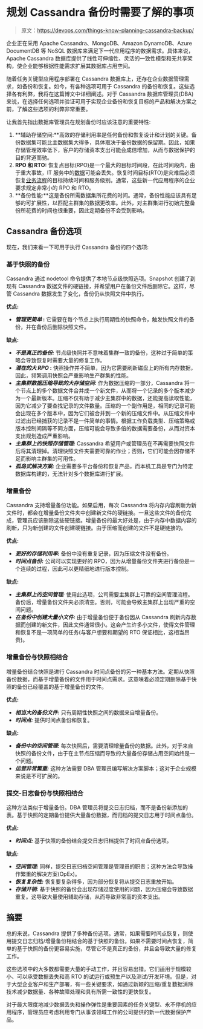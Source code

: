 # 规划 Cassandra 备份时需要了解的事项

> 原文：<https://devops.com/things-know-planning-cassandra-backup/>

企业正在采用 Apache Cassandra、MongoDB、Amazon DynamoDB、Azure DocumentDB 等 NoSQL 数据库来满足下一代应用程序的数据需求。具体来说，Apache Cassandra 数据库提供了线性可伸缩性、灵活的一致性模型和无共享架构，使企业能够根据性能需求扩展其数据库占用空间。

随着任务关键型应用程序部署在 Cassandra 数据库上，还存在企业数据管理需求，如备份和恢复。如今，有各种选项可用于 Cassandra 的备份和恢复。这些选择各有利弊，我将在这篇博文中详细阐述。对于 Cassandra 数据库管理员(DBA)来说，在选择任何选项并验证可用于实现企业备份和恢复目标的产品和解决方案之前，了解这些选项的利弊非常重要。

让我首先指出数据库管理员在规划备份时应该注意的重要特性:

1.  **辅助存储空间:**高效的存储利用率是任何备份和恢复设计和计划的关键。备份数据集可能比主数据集大得多，具体取决于备份数据的保留期。因此，如果存储管理效率低下，客户的存储资本支出可能会成倍增加，从而与数据保护的目的背道而驰。
2.  **RPO 和 RTO:** 恢复点目标(RPO)是一个最大的目标时间段，在此时间段内，由于重大事故，IT 服务中的[数据](https://en.wikipedia.org/wiki/Data)可能会丢失。恢复时间目标(RTO)是灾难后必须恢复[业务流程](https://en.wikipedia.org/wiki/Business_process)的目标持续时间和服务级别。通常，这些新一代应用程序的企业要求规定非常小的 RPO 和 RTO。
3.  **备份性能:**这是备份所需数据集所花费的时间。通常，备份性能应该具有足够的可扩展性，以匹配主群集的数据更改率。此外，对主群集进行初始完整备份所花费的时间也很重要，因此定期备份不会受到影响。

## Cassandra 备份选项

现在，我们来看一下可用于执行 Cassandra 备份的四个选项:

### 基于快照的备份

Cassandra 通过 nodetool 命令提供了本地节点级快照选项。Snapshot 创建了到现有 Cassandra 数据文件的硬链接，并希望用户在备份文件后删除它。这样，尽管 Cassandra 数据发生了变化，备份仍从快照文件中执行。

**优点:**

*   ***管理更简单* :** 它需要在每个节点上执行周期性的快照命令，触发快照文件的备份，并在备份后删除快照文件。

**缺点:**

*   ***不是真正的备份:*** 节点级快照并不意味着集群一致的备份，这种过于简单的策略会导致恢复时需要大量的修复工作。
*   ***潜在的大 RPO* :** 快照操作并不简单，因为它需要刷新磁盘上的所有内存数据，因此，频繁调用快照会严重影响生产群集的性能。
*   ***主集群数据压缩导致的大存储空间:*** 作为数据压缩的一部分，Cassandra 将一个节点上的多个数据文件合并成一个新文件，从而将一个记录的多个版本减少为一个最新版本。压缩不仅有助于减少主集群中的数据，还能提高读取性能，因为它减少了要查找记录的文件数量。压缩的一个副作用是，相同的记录可能会出现在多个版本中，因为它们被合并到一个新的压缩文件中。从压缩文件中过滤出已经捕获的记录不是一件简单的事情。根据工作负载类型、压缩策略或版本控制间隔等不同方面，压缩可能会导致多倍的数据需要备份，从而对资本支出规划造成严重影响。
*   ***主集群上的快照存储管理:*** Cassandra 希望用户或管理员在不再需要快照文件后将其清理掉。清理快照文件夹需要可靠的作业；否则，它们可能会因存储不足而影响主群集的可用性。
*   ***孤岛式解决方案:*** 企业需要多平台备份和恢复产品，而本机工具是专门为特定数据库构建的，无法针对多个数据库进行扩展。

### 增量备份

Cassandra 支持增量备份功能。如果启用，每次 Cassandra 将内存内容刷新为新文件时，都会在增量备份文件夹中创建新文件的硬链接。一旦这些文件的备份完成，管理员应该删除这些硬链接。增量备份的最大好处是，由于内存中数据内容的刷新，只为新创建的文件创建硬链接。由于压缩而创建的文件不是硬链接的。

**优点:**

*   ***更好的存储利用率:*** 备份中没有重复记录，因为压缩文件没有备份。
*   ***时间点备份:*** 公司可以实现更好的 RPO，因为从增量备份文件夹进行备份是一个连续的过程，因此可以更精细地进行版本控制。

**缺点:**

*   ***主集群上的空间管理:*** 使用此选项，公司需要主集群上可靠的空间管理流程。备份后，增量备份文件夹必须清空。否则，可能会导致主集群上出现严重的空间问题。
*   ***在备份中创建大量小文件:*** 由于增量备份便于备份因从 Cassandra 刷新内存数据而创建的新文件，因此文件通常很小。这会产生许多小文件，使得文件管理和恢复不是一项简单的任务(与客户想要和期望的 RTO 保证相比，这相当昂贵)。

### 增量备份与快照相结合

增量备份结合快照是进行 Cassandra 时间点备份的另一种基本方法。定期从快照备份数据，而基于增量备份的文件用于时间点需求。这意味着必须定期删除基于快照的备份已经覆盖的基于增量备份的文件。

**优点:**

*   ***相当大的备份文件:*** 只有周期性快照之间的数据来自增量备份。
*   ***时间点:*** 提供时间点备份和恢复。

**缺点:**

*   ***备份中的空间管理:*** 每次快照后，需要清理增量备份的数据。此外，对于来自快照的备份文件，由于在主节点压缩而导致的大量备份存储占用空间始终是一个问题。
*   ***运营非常繁重:*** 这种方法需要 DBA 管理员编写解决方案脚本；这对于企业规模来说是不可扩展的。

### 提交-日志备份与快照相结合

这种方法类似于增量备份。DBA 管理员将提交日志归档，而不是备份新添加的表。基于快照的定期备份提供大量备份数据，而归档的提交日志用于时间点备份。

**优点:**

*   ***时间点:*** 基于快照的备份结合提交日志归档提供了时间点备份选项。

**缺点:**

*   ***空间管理:*** 同样，提交日志归档空间管理是管理员的职责；这种方法会导致操作繁重的解决方案(OpEx)。
*   ***恢复复杂性:*** 恢复要复杂得多，因为部分恢复将从提交日志重放开始。
*   ***存储开销:*** 基于快照的备份会出现存储过度使用的问题，因为压缩会导致数据重复。这导致大量使用辅助存储，从而导致非常高的资本支出。

## 摘要

总的来说，Cassandra 提供了多种备份选项。通常，如果需要时间点恢复，则使用提交日志归档/增量备份相结合的基于快照的备份。如果不需要时间点恢复，简单的基于快照的备份更容易实施，尽管它不是真正的备份，并且会导致大量的修复工作。

这些选项中的大多数都需要大量的手动工作，并且容易出错。它们适用于规模较小、可以承受数据丢失和高 RTO 的试运行或预生产以及测试/开发环境。但是，对于大型企业客户和生产部署，有一些关键要求，如通过新颖的压缩/重复数据消除技术减少数据量、各种故障处理和具有所需一致性的更快恢复。

对于最大限度地减少数据丢失和操作弹性是重要因素的任务关键型、永不停机的应用程序，管理员应考虑利用专门从事该领域工作的公司提供的新一代数据保护产品。